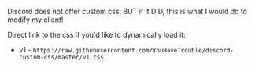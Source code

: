 Discord does not offer custom css, BUT if it DID, this is what I would do to modify my client!

Direct link to the css if you'd like to dynamically load it: 
- v1 - `https://raw.githubusercontent.com/YouHaveTrouble/discord-custom-css/master/v1.css`
